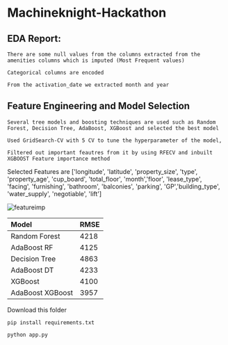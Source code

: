 # Machineknight-Hackathon

## EDA Report:
    There are some null values from the columns extracted from the amenities columns which is imputed (Most Frequent values)
  
    Categorical columns are encoded
  
    From the activation_date we extracted month and year
 
## Feature Engineering and Model Selection
 
    Several tree models and boosting techniques are used such as Random Forest, Decision Tree, AdaBoost, XGBoost and selected the best model
  
    Used GridSearch-CV with 5 CV to tune the hyperparameter of the model,
  
    Filtered out important feautres from it by using RFECV and inbuilt XGBOOST Feature importance method
  
 Selected Features are ['longitude', 'latitude', 'property_size', 'type', 'property_age',
       'cup_board', 'total_floor', 'month','floor', 'lease_type', 'facing', 'furnishing', 'bathroom', 'balconies', 'parking', 'GP','building_type',
          'water_supply', 'negotiable', 'lift']
  
  
  ![featureimp](https://user-images.githubusercontent.com/72936645/188326501-97dfd176-b63d-4280-9d18-ba16b96ad54d.png)

  
| Model                  | RMSE           | 
|:-----------------------|:---------------|
| Random Forest          | 4218           | 
| AdaBoost RF            | 4125           |
| Decision Tree          | 4863           | 
| AdaBoost DT            | 4233           |
| XGBoost                | 4100           | 
| AdaBoost XGBoost       | 3957           |


Download this folder 

```pip install requirements.txt```

``` python app.py ```
